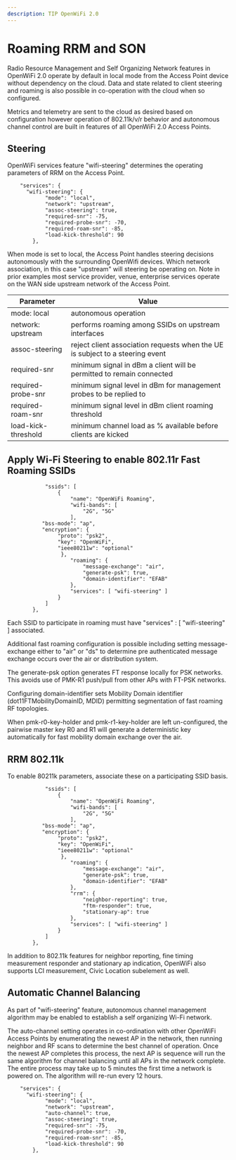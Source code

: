 ```yaml
---
description: TIP OpenWiFi 2.0
---
```


# Roaming RRM and SON

Radio Resource Management and Self Organizing Network features in OpenWiFi 2.0 operate by default in local mode from the Access Point device without dependency on the cloud. Data and state related to client steering and roaming is also possible in co-operation with the cloud when so configured.

Metrics and telemetry are sent to the cloud as desired based on configuration however operation of 802.11k/v/r behavior and autonomous channel control are built in features of all OpenWiFi 2.0 Access Points.

## Steering

OpenWiFi services feature "wifi-steering" determines the operating parameters of RRM on the Access Point.

```
    "services": {
      "wifi-steering": {
            "mode": "local",
            "network": "upstream",
            "assoc-steering": true,
            "required-snr": -75,
            "required-probe-snr": -70,
            "required-roam-snr": -85,
            "load-kick-threshold": 90
        },
```

When mode is set to local, the Access Point handles steering decisions autonomously with the surrounding OpenWifi devices. Which network association, in this case "upstream" will steering be operating on. Note in prior examples most service provider, venue, enterprise services operate on the WAN side upstream network of the Access Point.

| Parameter           | Value                                                                         |
| ------------------- | ----------------------------------------------------------------------------- |
| mode: local         | autonomous operation                                                          |
| network: upstream   | performs roaming among SSIDs on upstream interfaces                           |
| assoc-steering      | reject client association requests when the UE is subject to a steering event |
| required-snr        | minimum signal in dBm a client will be permitted to remain connected          |
| required-probe-snr  | minimum signal level in dBm for management probes to be replied to            |
| required-roam-snr   | minimum signal level in dBm client roaming threshold                          |
| load-kick-threshold | minimum channel load as % available before clients are kicked                 |

## Apply Wi-Fi Steering to enable 802.11r Fast Roaming SSIDs

```
            "ssids": [
                {
                    "name": "OpenWiFi Roaming",
                    "wifi-bands": [
                        "2G", "5G"
                    ],
           "bss-mode": "ap",
           "encryption": {
                "proto": "psk2",
                "key": "OpenWiFi",
                "ieee80211w": "optional"
                 },                   
                    "roaming": {
                        "message-exchange": "air",
                        "generate-psk": true,
                        "domain-identifier": "EFAB"
                    },
                    "services": [ "wifi-steering" ]
                }
            ]
        },
```

Each SSID to participate in roaming must have "services" : \[ "wifi-steering" ] associated.

Additional fast roaming configuration is possible including setting message-exchange either to "air" or "ds" to determine pre authenticated message exchange occurs over the air or distribution system.

The generate-psk option generates FT response locally for PSK networks. This avoids use of PMK-R1 push/pull from other APs with FT-PSK networks.

Configuring domain-identifier sets Mobility Domain identifier (dot11FTMobilityDomainID, MDID) permitting segmentation of fast roaming RF topologies.

When pmk-r0-key-holder and pmk-r1-key-holder are left un-configured, the pairwise master key R0 and R1 will generate a deterministic key automatically for fast mobility domain exchange over the air.

## RRM 802.11k

To enable 80211k parameters, associate these on a participating SSID basis.

```
            "ssids": [
                {
                    "name": "OpenWiFi Roaming",
                    "wifi-bands": [
                        "2G", "5G"
                    ],
           "bss-mode": "ap",
           "encryption": {
                "proto": "psk2",
                "key": "OpenWiFi",
                "ieee80211w": "optional"
                 },                   
                    "roaming": {
                        "message-exchange": "air",
                        "generate-psk": true,
                        "domain-identifier": "EFAB"
                    },
                    "rrm": {
                        "neighbor-reporting": true,
                        "ftm-responder": true, 
                        "stationary-ap": true
                    },
                    "services": [ "wifi-steering" ]
                }
            ]
        },
```

In addition to 802.11k features for neighbor reporting, fine timing measurement responder and stationary ap indication, OpenWiFi also supports LCI measurement, Civic Location subelement as well.

## Automatic Channel Balancing

As part of "wifi-steering" feature, autonomous channel management algorithm may be enabled to establish a self organizing Wi-Fi network.

The auto-channel setting operates in co-ordination with other OpenWiFi Access Points by enumerating the newest AP in the network, then running neighbor and RF scans to determine the best channel of operation. Once the newest AP completes this process, the next AP is sequence will run the same algorithm for channel balancing until all APs in the network complete. The entire process may take up to 5 minutes the first time a network is powered on. The algorithm will re-run every 12 hours.

```
    "services": {
      "wifi-steering": {
            "mode": "local",
            "network": "upstream",
            "auto-channel": true,
            "assoc-steering": true,
            "required-snr": -75,
            "required-probe-snr": -70,
            "required-roam-snr": -85,
            "load-kick-threshold": 90
        },
```
